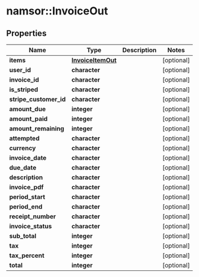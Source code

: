 # namsor::InvoiceOut

## Properties
Name | Type | Description | Notes
------------ | ------------- | ------------- | -------------
**items** | [**InvoiceItemOut**](InvoiceItemOut.md) |  | [optional] 
**user_id** | **character** |  | [optional] 
**invoice_id** | **character** |  | [optional] 
**is_striped** | **character** |  | [optional] 
**stripe_customer_id** | **character** |  | [optional] 
**amount_due** | **integer** |  | [optional] 
**amount_paid** | **integer** |  | [optional] 
**amount_remaining** | **integer** |  | [optional] 
**attempted** | **character** |  | [optional] 
**currency** | **character** |  | [optional] 
**invoice_date** | **character** |  | [optional] 
**due_date** | **character** |  | [optional] 
**description** | **character** |  | [optional] 
**invoice_pdf** | **character** |  | [optional] 
**period_start** | **character** |  | [optional] 
**period_end** | **character** |  | [optional] 
**receipt_number** | **character** |  | [optional] 
**invoice_status** | **character** |  | [optional] 
**sub_total** | **integer** |  | [optional] 
**tax** | **integer** |  | [optional] 
**tax_percent** | **integer** |  | [optional] 
**total** | **integer** |  | [optional] 



